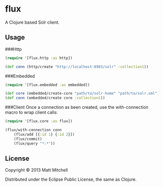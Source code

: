 # flux

A Clojure based Solr client.

## Usage

###Http

```clojure
(require '[flux.http :as http])

(def conn (http/create "http://localhost:8983/solr" :collection1))
```

###Embedded

```clojure
(require '[flux.embedded :as embedded])

(def core (embedded/create-core "path/to/solr-home" "path/to/solr.xml"))
(def conn (embedded/create core :collection1))
```

###Client
Once a connection as been created, use the with-connection macro to wrap client calls:

```clojure
(require '[flux.core :as flux])

(flux/with-connection conn
    (flux/add [{:id 1} {:id 2}])
    (flux/commit)
	(flux/query "*:*"))
```

## License

Copyright © 2013 Matt Mitchell

Distributed under the Eclipse Public License, the same as Clojure.